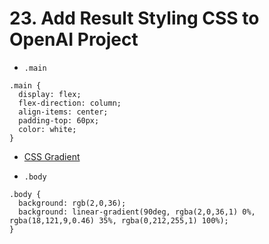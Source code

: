 # 23. Add Result Styling CSS to OpenAI Project

- `.main`
```
.main {
  display: flex;
  flex-direction: column;
  align-items: center;
  padding-top: 60px;
  color: white;
}
```

-   [CSS Gradient](https://cssgradient.io/)

- `.body`
```
.body {
  background: rgb(2,0,36);
  background: linear-gradient(90deg, rgba(2,0,36,1) 0%, rgba(18,121,9,0.46) 35%, rgba(0,212,255,1) 100%);
}
```
